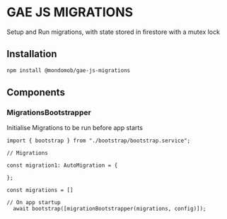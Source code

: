 # GAE JS MIGRATIONS

Setup and Run migrations, with state stored in firestore with a mutex lock 

## Installation

```sh
npm install @mondomob/gae-js-migrations
```

## Components

### MigrationsBootstrapper
Initialise Migrations to be run before app starts

```
import { bootstrap } from "./bootstrap/bootstrap.service";

// Migrations

const migration1: AutoMigration = {

};

const migrations = []

// On app startup
  await bootstrap([migrationBootstrapper(migrations, config)]);

```